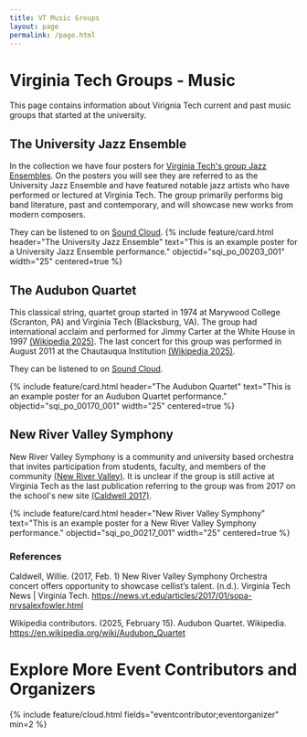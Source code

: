 ```yaml
---
title: VT Music Groups
layout: page
permalink: /page.html
---
```

# Virginia Tech Groups - Music
This page contains information about Virignia Tech current and past music groups that started at the university. 

## The University Jazz Ensemble
  In the collection we have four posters for [Virginia Tech's group Jazz Ensembles](https://sopa.vt.edu/future-students/undergraduate-programs/Music/music-ensembles/jazz-ensembles.html). On the posters you will see they are referred to as the University Jazz Ensemble and have featured notable jazz artists who have performed or lectured at Virginia Tech. The group primarily performs big band literature, past and contemporary, and will showcase new works from modern composers.

  They can be listened to on [Sound Cloud](https://soundcloud.com/vtjazz).
{% include feature/card.html header="The University Jazz Ensemble" text="This is an example poster for a University Jazz Ensemble performance." objectid="sqi_po_00203_001" width="25" centered=true %}


## The Audubon Quartet
  This classical string, quartet group started in 1974 at Marywood College (Scranton, PA) and Virginia Tech (Blacksburg, VA). The group had international acclaim and performed for Jimmy Carter at the White House in 1997 [(Wikipedia 2025)](https://en.wikipedia.org/wiki/Audubon_Quartet). The last concert for this group was performed in August 2011 at the Chautauqua Institution [(Wikipedia 2025)](https://en.wikipedia.org/wiki/Audubon_Quartet).

   They can be listened to on [Sound Cloud](https://soundcloud.com/audubon-quartet).

{% include feature/card.html header="The Audubon Quartet" text="This is an example poster for an Audubon Quartet performance." objectid="sqi_po_00170_001" width="25" centered=true %}

## New River Valley Symphony

   New River Valley Symphony is a community and university based orchestra that invites participation from students, faculty, and members of the community [(New River Valley)](https://www.nextthreedays.com/OrganizationListing.cfm?o=110). It is unclear if the group is still active at Virginia Tech as the last publication referring to the group was from 2017 on the school's new site [(Caldwell 2017)](https://www.vt.edu/campus-life/clubs-organizations-involvement.html). 

{% include feature/card.html header="New River Valley Symphony" text="This is an example poster for a New River Valley Symphony performance." objectid="sqi_po_00217_001" width="25" centered=true %}

### References
Caldwell, Willie. (2017, Feb. 1) New River Valley Symphony Orchestra concert offers opportunity to showcase cellist’s talent. (n.d.). Virginia Tech News | Virginia Tech. https://news.vt.edu/articles/2017/01/sopa-nrvsalexfowler.html

Wikipedia contributors. (2025, February 15). Audubon Quartet. Wikipedia. https://en.wikipedia.org/wiki/Audubon_Quartet



# Explore More Event Contributors and Organizers
{% include feature/cloud.html fields="eventcontributor;eventorganizer" min=2 %}
